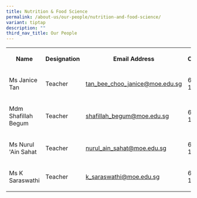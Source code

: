 ```yaml
---
title: Nutrition & Food Science
permalink: /about-us/our-people/nutrition-and-food-science/
variant: tiptap
description: ""
third_nav_title: Our People
---
```

<p></p><table><tbody><tr><th rowspan="1" colspan="1"><p>Name</p></th><th rowspan="1" colspan="1"><p>Designation</p></th><th rowspan="1" colspan="1"><p>Email Address</p></th><th rowspan="1" colspan="1"><p>Contact</p></th></tr><tr><td rowspan="1" colspan="1"><p>Ms Janice Tan</p></td><td rowspan="1" colspan="1"><p>Teacher</p></td><td rowspan="1" colspan="1"><p><a href="mailto:tan_bee_choo_janice@moe.edu.sg" rel="noopener noreferrer nofollow" target="_blank">tan_bee_choo_janice@moe.edu.sg</a></p></td><td rowspan="1" colspan="1"><p>65838-168</p></td></tr><tr><td rowspan="1" colspan="1"><p>Mdm Shafillah Begum</p></td><td rowspan="1" colspan="1"><p>Teacher</p></td><td rowspan="1" colspan="1"><p><a href="mailto:shafillah_begum@moe.edu.sg" rel="noopener noreferrer nofollow" target="_blank">shafillah_begum@moe.edu.sg</a></p></td><td rowspan="1" colspan="1"><p>65838-168</p></td></tr><tr><td rowspan="1" colspan="1"><p>Ms Nurul 'Ain Sahat</p></td><td rowspan="1" colspan="1"><p>Teacher</p></td><td rowspan="1" colspan="1"><p><a href="mailto:nurul_ain_sahat@moe.edu.sg" rel="noopener noreferrer nofollow" target="_blank">nurul_ain_sahat@moe.edu.sg</a></p></td><td rowspan="1" colspan="1"><p>65938-149</p></td></tr><tr><td rowspan="1" colspan="1"><p>Ms K Saraswathi</p></td><td rowspan="1" colspan="1"><p>Teacher</p></td><td rowspan="1" colspan="1"><p><a href="mailto:k_saraswathi@moe.edu.sg" rel="noopener noreferrer nofollow" target="_blank">k_saraswathi@moe.edu.sg</a></p></td><td rowspan="1" colspan="1"><p>65938-145</p></td></tr></tbody></table><p></p>